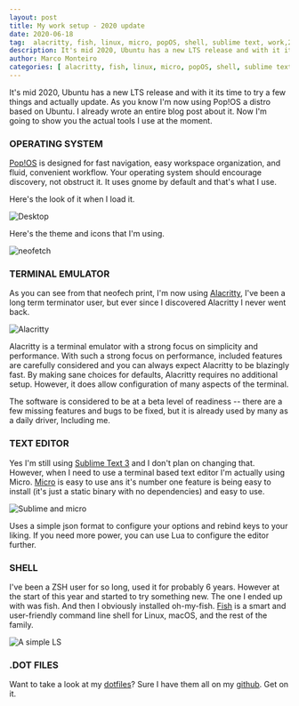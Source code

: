 ```yaml
---
layout: post
title: My work setup - 2020 update
date: 2020-06-18
tag:  alacritty, fish, linux, micro, popOS, shell, sublime text, work,2020
description: It's mid 2020, Ubuntu has a new LTS release and with it its time to try a few things and actually update. As you know I'm now using Pop!OS a
author: Marco Monteiro
categories: [ alacritty, fish, linux, micro, popOS, shell, sublime text, work,2020]
---
```


It's mid 2020, Ubuntu has a new LTS release and with it its time to try a few things and actually update. As you know I'm now using Pop!OS a distro based on Ubuntu. I already wrote an entire blog post about it. Now I'm going to show you the actual tools I use at the moment.

<!--more-->

### **OPERATING SYSTEM**

[Pop!OS](https://pop.system76.com/) is designed for fast navigation, easy workspace organization, and fluid, convenient workflow. Your operating system should encourage discovery, not obstruct it. It uses gnome by default and that's what I use.

Here's the look of it when I load it.

![Desktop](https://i.imgur.com/mXV0OZx.png)

Here's the theme and icons that I'm using.

![neofetch](https://i.imgur.com/WDLwzXl.png)

### **TERMINAL EMULATOR**

As you can see from that neofech print, I'm now using [Alacritty](https://github.com/alacritty/alacritty), I've been a long term terminator user, but ever since I discovered Alacritty I never went back.

![Alacritty](https://i.imgur.com/ABbhg8a.png)

Alacritty is a terminal emulator with a strong focus on simplicity and performance. With such a strong focus on performance, included features are carefully considered and you can always expect Alacritty to be blazingly fast. By making sane choices for defaults, Alacritty requires no additional setup. However, it does allow configuration of many aspects of the terminal.

The software is considered to be at a beta level of readiness -- there are a few missing features and bugs to be fixed, but it is already used by many as a daily driver, Including me.

### **TEXT EDITOR**

Yes I'm still using [Sublime Text 3](https://www.sublimetext.com/) and I don't plan on changing that. However, when I need to use a terminal based text editor I'm actually using Micro. [Micro](https://micro-editor.github.io) is easy to use ans it's number one feature is being easy to install (it's just a static binary with no dependencies) and easy to use.

![Sublime and micro](https://i.imgur.com/qDwzk0n.png)

Uses a simple json format to configure your options and rebind keys to your liking. If you need more power, you can use Lua to configure the editor further.

### **SHELL**

I've been a ZSH user for so long, used it for probably 6 years. However at the start of this year and started to try something new. The one I ended up with was fish. And then I obviously installed oh-my-fish. [Fish](https://fishshell.com/) is a smart and user-friendly command line shell for Linux, macOS, and the rest of the family.

![A simple LS](https://i.imgur.com/VPaI1c1.png)


### **.DOT FILES**

Want to take a look at my [dotfiles](https://github.com/mpmont/dotFiles)? Sure I have them all on my [github](https://github.com/mpmont/dotFiles). Get on it.